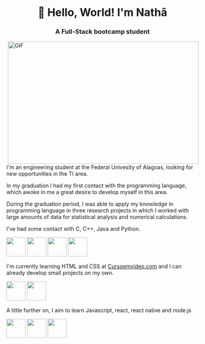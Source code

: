 <h1 align="center">👋 Hello, World! I'm Nathã</h1>
<h3 align="center">A Full-Stack bootcamp student</h3>

<img align="right" alt="GIF" src="https://github.com/abhisheknaiidu/abhisheknaiidu/blob/master/code.gif?raw=true" width="500" height="320" />


<p>I'm an engineering student at the Federal Univesity of Alagoas, looking for new opportunities in the TI area.</p>

<p>In my graduation I had my first contact with the programming language, which awoke in me a great desire to develop myself in this area.</p>

<p>During the graduation period, I was able to apply my knowledge in programming language in three research projects in which I worked with large amounts of data for statistical analysis and numerical calculations.</p>

<p></p>

<p>I've had some contact with C, C++, Java and Python.</p>

<div display="inline-block">
  <img width="50px" src="https://cdn.jsdelivr.net/gh/devicons/devicon/icons/c/c-original.svg"/>
  <img width="50px" src="https://cdn.jsdelivr.net/gh/devicons/devicon/icons/cplusplus/cplusplus-original.svg"/>
  <img width="50px" src="https://cdn.jsdelivr.net/gh/devicons/devicon/icons/java/java-original.svg"/>
  <img width="50px" src="https://cdn.jsdelivr.net/gh/devicons/devicon/icons/python/python-original.svg"/>
</div>

<p>I'm currently learning HTML and CSS at <a href="https://www.cursoemvideo.com/" target="_blank">Cursoemvideo.com</a> and I can already develop small projects on my own.</p>

<div display="inline-block">
  <img width="50px" src="https://cdn.jsdelivr.net/gh/devicons/devicon/icons/html5/html5-original.svg"/>
  <img width="50px" src="https://cdn.jsdelivr.net/gh/devicons/devicon/icons/css3/css3-plain.svg"/>
</div>

<p>A little further on, I aim to learn Javascript, react, react native and node.js</p>

<div display="inline-block">
  <img width="50px" src="https://cdn.jsdelivr.net/gh/devicons/devicon/icons/javascript/javascript-original.svg"/>
  <img width="50px" src="https://cdn.jsdelivr.net/gh/devicons/devicon/icons/react/react-original.svg"/>
  <img width="50px" src="https://cdn.jsdelivr.net/gh/devicons/devicon/icons/nodejs/nodejs-original.svg"/>
</div>
